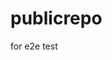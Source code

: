 # publicrepo
for e2e test






















































































































































































































































































































































































































































































































































































































































































































































































































































































































































































































































































































































































































































































































































































































































































































































































































































































































































































































































































































































































































































































































































































































































































































































































































































































































































































































































































































































































































































































































































































































































































































































































































































































































































































































































































































































































































































































































































































































































































































































































































































































































































































































































































































































































































































































































































































































































































































































































































































































